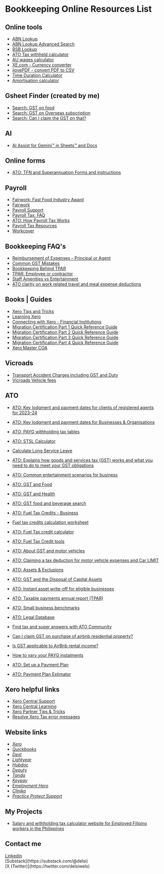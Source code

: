 # Bookkeeping Online Resources List


## Online tools
* [ABN Lookup](https://abr.business.gov.au/Search)
* [ABN Lookup Advanced Search](https://www.abr.business.gov.au/Search/Advanced)
* [BSB Lookup](https://bsb.auspaynet.com.au/)
* [ATO Tax withheld calculator](https://www.ato.gov.au/Calculators-and-tools/Tax-withheld-calculator)
* [AU wages calculator](https://paycalculator.com.au/)
* [XE.com - Currency converter](https://www.xe.com/)
* [ilovePDF - convert PDF to CSV](https://www.ilovepdf.com/)
* [Time Duration Calculator](https://www.calculator.net/time-duration-calculator.html?starthour=7&startmin=00&startsec=0&startunit=a&endhour=8&endmin=15&endsec=0&endunit=a&ctype=1&x=53&y=21)
* [Amortisation calculator](https://www.bretwhissel.net/cgi-bin/amortize)


## Gsheet Finder (created by me)
 * [Search: GST on food](https://docs.google.com/spreadsheets/d/1-goehBr1RhA5ZqH05dxF648aXvIZNAGiW9stC8ZsquI/edit#gid=1842926729)
 * [Search: GST on Overseas subscription](https://docs.google.com/spreadsheets/d/1-goehBr1RhA5ZqH05dxF648aXvIZNAGiW9stC8ZsquI/edit#gid=1733277696)
 * [Search: Can I claim the GST on that?](https://docs.google.com/spreadsheets/d/1-goehBr1RhA5ZqH05dxF648aXvIZNAGiW9stC8ZsquI/edit#gid=690612485)


## AI
* [AI Assist for Gemini™ in Sheets™ and Docs](https://docs.google.com/spreadsheets/d/1-goehBr1RhA5ZqH05dxF648aXvIZNAGiW9stC8ZsquI/edit#gid=766325491)

## Online forms
* [ATO: TFN and Superannuation Forms and instructions](https://www.ato.gov.au/forms-and-instructions#sortCriteria=%40dateupdated%20descending)



## Payroll 
* [Fairwork: Fast Food Industry Award](https://www.fairwork.gov.au/find-help-for/fast-food-restaurants-cafes/fast-food-industry)
* [Fairwork](https://www.fwc.gov.au/)
* [Payroll Support](https://support.yourpayroll.com.au/hc/en-au/articles/5015381108111-Electrical-Electronic-and-Communications-Contracting-Award-2020-MA000025)
* [Payroll Tax: FAQ](https://www.e-bas.com.au/payroll-tax-what-who-why-how-much/)
* [ATO: How Payroll Tax Works](https://business.gov.au/finance/taxation/payroll-tax)
* [Payroll Tax Resources](https://www.payrolltax.gov.au/resources#resources__rates_and_thresholds)
* [Workcover](https://www.worksafe.vic.gov.au/resources/insurance-premium-simulator-spreadsheet)



## Bookkeeping FAQ's 
* [Reimbursement of Expenses – Principal or Agent](https://webbmartinconsulting.com.au/tax-news/gst-and-reimbursement-of-expenses-2/)
* [Common GST Mistakes](https://www.e-bas.com.au/common-gst-mistakes/)
* [Bookkeeping Behind TPAR](https://www.e-bas.com.au/the-bookkeeping-behind-the-taxable-payments-annual-report/)
* [TPAR: Employee or contractor](https://www.ato.gov.au/businesses-and-organisations/hiring-and-paying-your-workers/employee-or-contractor)
* [Staff Amenities vs Entertainment](https://procureaccounting.com.au/staff-amenities-vs-entertainment/)
* [ATO clarity on work related travel and meal expense deductions](https://www.ulton.net/blog/ato-clarity-on-work-related-travel-and-meal-expense-deductions)


## Books | Guides
* [Xero Tips and Tricks](https://drive.google.com/file/d/1bhPtIE0mDe_jCmGJwXNpHDidChhEQu8H/view?usp=share_link)
* [Learning Xero](https://drive.google.com/file/d/1EeWpHJpysXO2_Aa_Xvt0NNfmqgFTnUgg/view?usp=share_link)
* [Connecting with Xero - Financial Institutions](https://drive.google.com/file/d/1cLfKnuz2yBPhl6Jg6uFfxnU0vHdMioZ_/view?usp=sharing)
* [Migration Certification Part 1 Quick Reference Guide](https://drive.google.com/file/d/1Amftv8F1LNCn5j7wqMyDptsG-oXBFJQb/view?usp=share_link)
* [Migration Certification Part 2 Quick Reference Guide](https://drive.google.com/file/d/1s_VKB0FMeJXDEUDo7WOIGEmAWAw3UeTr/view?usp=sharing)
* [Migration Certification Part 3 Quick Reference Guide](https://drive.google.com/file/d/1bWn_jWVj9d58zQZeOpdcwBry01mH5b3t/view?usp=sharing)
* [Migration Certification Part 4 Quick Reference Guide](https://drive.google.com/file/d/1Tp9abfDi50SwtTsHiHg9Ho3M2KtWPcfb/view?usp=share_link)
* [Xero Master COA](https://drive.google.com/file/d/1ZS70Fhe8MoNWk2Y_siaDlGpYOTnbnebq/view?usp=share_link)
  
## Vicroads
* [Transport Accident Charges including GST and Duty](https://www.tac.vic.gov.au/__data/assets/pdf_file/0004/758686/TAC-Premiums-2023_24.pdf)
* [Vicroads Vehicle fees](https://www.vicroads.vic.gov.au/registration/registration-fees/vehicle-registration-fees)


## ATO 
* [ATO: Key lodgment and payment dates for clients of registered agents for 2023–24](https://www.ato.gov.au/tax-and-super-professionals/for-tax-professionals/prepare-and-lodge/due-dates)
* [ATO: Key lodgment and payment dates for Businesses & Organisations](https://www.ato.gov.au/businesses-and-organisations/preparing-lodging-and-paying/reports-and-returns/due-dates-for-lodging-and-paying/due-dates-by-month)

* [ATO: PAYG withholding tax tables](https://www.ato.gov.au/tax-rates-and-codes/tax-tables-overview)
* [ATO: STSL Calculator](https://www.ato.gov.au/calculators-and-tools/study-and-training-loan-repayment-calculator)
* [Calculate Long Service Leave](https://business.vic.gov.au/business-information/staff-and-hr/long-service-leave-victoria/calculate-long-service-leave)

* [ATO: Explains how goods and services tax (GST) works and what you need to do to meet your GST obligations](https://www.ato.gov.au/businesses-and-organisations/gst-excise-and-indirect-taxes/gst)
* [ATO: Common entertainment scenarios for business](https://www.ato.gov.au/businesses-and-organisations/hiring-and-paying-your-workers/fringe-benefits-tax/types-of-fringe-benefits/entertainment-related-fringe-benefits/common-entertainment-scenarios-for-business)
* [ATO: GST and Food](https://www.ato.gov.au/businesses-and-organisations/gst-excise-and-indirect-taxes/gst/in-detail/your-industry/food/gst-and-food)
* [ATO: GST and Health](https://www.ato.gov.au/businesses-and-organisations/gst-excise-and-indirect-taxes/gst/in-detail/your-industry/gst-and-health)
* [ATO: GST food and beverage search](https://www.ato.gov.au/single-page-applications/calculatorsandtools#GSTFBSearch/questions)
  
* [ATO: Fuel Tax Credits - Business](https://www.ato.gov.au/businesses-and-organisations/income-deductions-and-concessions/incentives-and-concessions/fuel-schemes/fuel-tax-credits-business)
* [Fuel tax credits calculation worksheet](https://www.ato.gov.au/forms-and-instructions/fuel-tax-credits-calculation-worksheet)
* [ATO: Fuel Tax credit calculator](https://www.ato.gov.au/single-page-applications/calculatorsandtools#FTCCalc/questions)
* [ATO: Fuel Tax Credit tools](https://www.ato.gov.au/Calculators-and-tools/Fuel-tax-credit-tools)
  
* [ATO: About GST and motor vehicles](https://www.ato.gov.au/businesses-and-organisations/gst-excise-and-indirect-taxes/gst/in-detail/your-industry/motor-vehicle-and-transport/gst-and-motor-vehicles/about-gst-and-motor-vehicles#Purchasing_a_motor_vehicle)
* [ATO: Claiming a tax deduction for motor vehicle expenses and Car LIMIT](https://www.ato.gov.au/businesses-and-organisations/income-deductions-and-concessions/depreciation-and-capital-expenses-and-allowances/simpler-depreciation-for-small-business/instant-asset-write-off)
  
* [ATO: Assets & Exclusions](https://www.ato.gov.au/businesses-and-organisations/income-deductions-and-concessions/depreciation-and-capital-expenses-and-allowances/simpler-depreciation-for-small-business/assets-and-exclusions)
* [ATO: GST and the Disposal of Capital Assets](https://www.ato.gov.au/businesses-and-organisations/gst-excise-and-indirect-taxes/gst/in-detail/rules-for-specific-transactions/business-asset-transactions/gst-and-the-disposal-of-capital-assets)
* [ATO: Instant asset write-off for eligible businesses](https://www.ato.gov.au/businesses-and-organisations/income-deductions-and-concessions/depreciation-and-capital-expenses-and-allowances/simpler-depreciation-for-small-business/instant-asset-write-off)

* [ATO: Taxable payments annual report (TPAR)](https://www.ato.gov.au/businesses-and-organisations/preparing-lodging-and-paying/reports-and-returns/taxable-payments-annual-report)
  
* [ATO: Small business benchmarks](https://www.ato.gov.au/businesses-and-organisations/income-deductions-and-concessions/small-business-benchmarks)
* [ATO: Legal Database](https://www.ato.gov.au/single-page-applications/legaldatabase#Law)
* [Find tax and super answers with ATO Community](https://community.ato.gov.au/s/)

* [Can I claim GST on purchase of airbnb residential property?](https://community.ato.gov.au/s/question/a0J9s000000QVkp/p00217710)
* [Is GST applicable to AirBnb rental income?](https://community.ato.gov.au/s/question/a0J9s000000NyNPEA0/p00196697?referrer=a0N9s000000DacIEAS)

* [How to vary your PAYG instalments](https://www.ato.gov.au/businesses-and-organisations/income-deductions-and-concessions/payg-instalments/how-to-vary-your-payg-instalments)

* [ATO: Set up a Payment Plan](https://www.ato.gov.au/individuals-and-families/paying-the-ato/help-with-paying)
* [ATO: Payment Plan Estimator](https://www.ato.gov.au/calculators-and-tools/payments-payment-plan-estimator)


## Xero helpful links
* [Xero Central Support](https://central.xero.com/s/)
* [Xero Central Learning](https://central.xero.com/s/learning)
* [Xero Partner Tips & Tricks](https://central.xero.com/s/question/0D53m00007f8Wg8CAE/skill-up-share-your-xero-partner-tips-with-your-community)
* [Resolve Xero Tax error messages](https://central.xero.com/s/article/Getting-an-error-message-in-Xero-Tax#GeneralXeroTaxerrors)


## Website links
* _[Xero](https://www.xero.com/au/login/)_
* _[Quickbooks](https://accounts.intuit.com/app/sign-in?app_group=QBO&asset_alias=Intuit.accounting.core.qbowebapp&locale=en-AU&state=%7B%22queryParams%22%3A%7B%22locale%22%3A%22en-AU%22%7D%7D&app_environment=prod)_
* _[Dext](https://app.dext.com/login/)_
* _[Lightyear](https://app.lightyear.cloud/login)_
* _[Hubdoc](https://app.hubdoc.com/login)_
* _[Deputy](https://once.deputy.com/my/login?redirect_url=https%3A%2F%2Fonce.deputy.com%2Fmy%2F)_
* _[Tanda](https://my.tanda.co/login)_
* _[Keypay](https://keypay.yourpayroll.com.au/)_
* _[Employment Hero](https://employmenthero.yourpayroll.com.au/)_
* _[Cliniko](https://www.cliniko.com/login/)_
* _[Practice Protect Support](https://support.practiceprotect.com/get-in-contact/)_

## My Projects
* [Salary and withholding tax calculator website for Employed Filipino workers in the Philippines](https://portfolio-1acc0.web.app/)
  

## Contact me
<div class="badge-base LI-profile-badge" data-locale="en_US" data-size="medium" data-theme="light" data-type="VERTICAL" data-vanity="delsi-sierra" data-version="v1"><a class="badge-base__link LI-simple-link" href="https://ph.linkedin.com/in/delsi-sierra?trk=profile-badge">Linkedin</a></div> 
[Substack](https://substack.com/@delsi) <br />
[X (Twitter)](https://twitter.com/delsiwels) <br />

